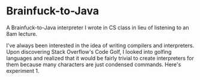 # Brainfuck-to-Java
A Brainfuck-to-Java interpreter I wrote in CS class in lieu of listening to an 8am lecture.

I've always been interested in the idea of writing compilers and interpreters. Upon discovering Stack Overflow's Code Golf, I looked into golfing languages and realized that it would be fairly trivial to create interpreters for them because many characters are just condensed commands. Here's experiment 1.
